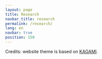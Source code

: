 ```yaml
---
layout: page
title: Research
navbar_title: research
permalink: /research/
lang: en
navbar: true
position: 150
---
```








Credits: website theme is based on [KAGAMI](https://github.com/kamikat/jekyll-theme-kagami).
<!-- <div style="font-size: 16px;">
  Design credit: KAGAMI, made with <i class="icon-heart"></i> by Kamikat
</div> -->

<!-- <div style="position: relative;height: 100px;">    
    <div style="position: absolute; bottom: 2px;">
      <div class="credits">
        Credits: website theme is based on KAGAMI, made with <i class="icon-heart"></i> by Kamikat.
      </div>
    </div>
</div> -->